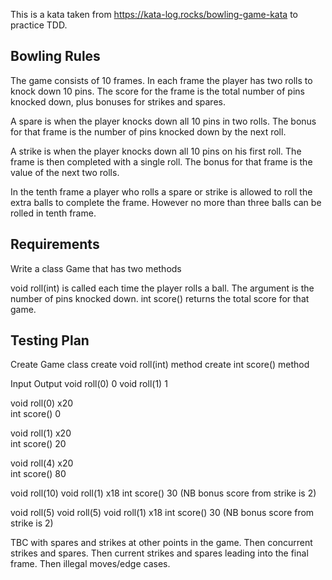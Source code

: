 This is a kata taken from https://kata-log.rocks/bowling-game-kata to practice TDD.

## Bowling Rules

The game consists of 10 frames. In each frame the player has two rolls to knock down 10 pins. The score for the frame is the total number of pins knocked down, plus bonuses for strikes and spares.

A spare is when the player knocks down all 10 pins in two rolls. The bonus for that frame is the number of pins knocked down by the next roll.

A strike is when the player knocks down all 10 pins on his first roll. The frame is then completed with a single roll. The bonus for that frame is the value of the next two rolls.

In the tenth frame a player who rolls a spare or strike is allowed to roll the extra balls to complete the frame. However no more than three balls can be rolled in tenth frame.

## Requirements

Write a class Game that has two methods

void roll(int) is called each time the player rolls a ball. The argument is the number of pins knocked down.
int score() returns the total score for that game.

## Testing Plan

Create Game class
create void roll(int) method
create int score() method

Input Output
void roll(0) 0
void roll(1) 1

void roll(0) x20  
int score() 0

void roll(1) x20  
int score() 20

void roll(4) x20  
int score() 80

void roll(10)
void roll(1) x18
int score() 30 (NB bonus score from strike is 2)

void roll(5)
void roll(5)
void roll(1) x18
int score() 30 (NB bonus score from strike is 2)

TBC with spares and strikes at other points in the game. Then concurrent strikes and spares. Then current strikes and spares leading into the final frame. Then illegal moves/edge cases.
